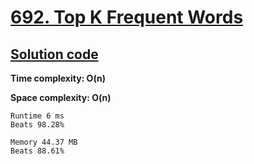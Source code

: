 # [692. Top K Frequent Words](https://leetcode.com/problems/top-k-frequent-words/)

## [Solution code](https://github.com/alexengrig/leetcode/blob/main/src/main/java/dev/alexengrig/leetcode/_692_top_k_frequent_words/Solution.java)

**Time complexity: O(n)**

**Space complexity: O(n)**

```
Runtime 6 ms
Beats 98.28%

Memory 44.37 MB
Beats 88.61%
```
